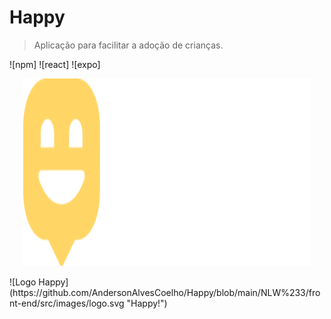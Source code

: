 # Happy

> Aplicação para facilitar a adoção de crianças.

![npm]
![react]
![expo]
<p align="center">
  <img width="460" height="300" src="https://github.com/AndersonAlvesCoelho/Happy/blob/main/NLW%233/front-end/src/images/logo.svg">
</p>
![Logo Happy](https://github.com/AndersonAlvesCoelho/Happy/blob/main/NLW%233/front-end/src/images/logo.svg "Happy!")